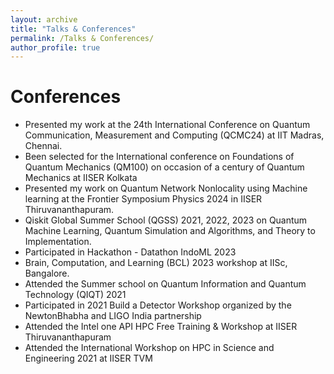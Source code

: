 ```yaml
---
layout: archive
title: "Talks & Conferences"
permalink: /Talks & Conferences/
author_profile: true
---
```



Conferences
======

- Presented my work at the 24th International Conference on Quantum Communication, Measurement and Computing (QCMC24) at IIT Madras, Chennai.
- Been selected for the International conference on Foundations of Quantum Mechanics (QM100) on occasion of a century of Quantum Mechanics at IISER Kolkata
- Presented my work on Quantum Network Nonlocality using Machine learning at the Frontier Symposium Physics 2024 in IISER Thiruvananthapuram.
- Qiskit Global Summer School (QGSS) 2021, 2022, 2023 on Quantum Machine Learning, Quantum Simulation and Algorithms, and Theory to Implementation.
- Participated in Hackathon - Datathon IndoML 2023
- Brain, Computation, and Learning (BCL) 2023 workshop at IISc, Bangalore.
- Attended the Summer school on Quantum Information and Quantum Technology (QIQT) 2021
- Participated in 2021 Build a Detector Workshop organized by the NewtonBhabha and LIGO India partnership
- Attended the Intel one API HPC Free Training & Workshop at IISER Thiruvananthapuram
- Attended the International Workshop on HPC in Science and Engineering 2021 at IISER TVM
